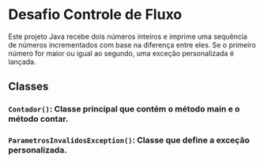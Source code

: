 # Desafio Controle de Fluxo

Este projeto Java recebe dois números inteiros e imprime uma sequência de números incrementados com base na diferença entre eles. Se o primeiro número for maior ou igual ao segundo, uma exceção personalizada é lançada.

## Classes
### `Contador()`: Classe principal que contém o método main e o método contar.
### `ParametrosInvalidosException()`: Classe que define a exceção personalizada.